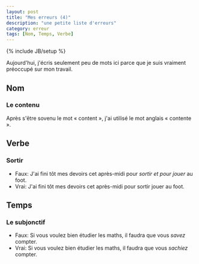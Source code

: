 ```yaml
---
layout: post
title: "Mes erreurs (4)"
description: "une petite liste d'erreurs"
category: erreur
tags: [Nom, Temps, Verbe]
---
```

{% include JB/setup %}

Aujourd'hui, j'écris seulement peu de mots ici parce que je suis
vraiment préoccupé sur mon travail.

Nom
---

### Le contenu

Après s'être sovenu le mot « content », j'ai utilisé le mot anglais «
contente ».

Verbe
---

### Sortir

- Faux: J'ai fini tôt mes devoirs cet après-midi pour *sortir et pour
    jouer* au foot.
- Vrai: J'ai fini tôt mes devoirs cet après-midi pour sortir jouer au
    foot.

Temps
---

### Le subjonctif

- Faux: Si vous voulez bien étudier les maths, il faudra que vous
    *savez* compter.
- Vrai: Si vous voulez bien étudier les maths, il faudra que vous
    *sachiez* compter.
